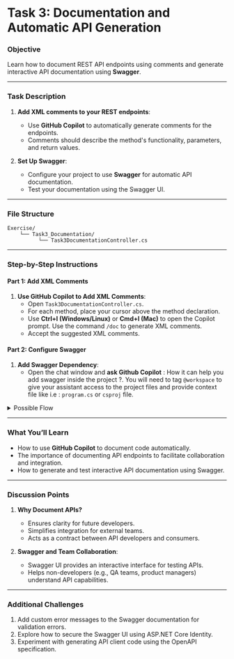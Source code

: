 # Task 3: Documentation and Automatic API Generation
### Objective
Learn how to document REST API endpoints using comments and generate interactive API documentation using **Swagger**.

---

### Task Description
1. **Add XML comments to your REST endpoints**:
   - Use **GitHub Copilot** to automatically generate comments for the endpoints.
   - Comments should describe the method's functionality, parameters, and return values.

2. **Set Up Swagger**:
   - Configure your project to use **Swagger** for automatic API documentation.
   - Test your documentation using the Swagger UI.

---

### File Structure
```plaintext
Exercise/
    └── Task3_Documentation/
          └── Task3DocumentationController.cs
```

---

### Step-by-Step Instructions

#### **Part 1: Add XML Comments**

1. **Use GitHub Copilot to Add XML Comments**:
   - Open `Task3DocumentationController.cs`.
   - For each method, place your cursor above the method declaration.
   - Use **Ctrl+I (Windows/Linux)** or **Cmd+I (Mac)** to open the Copilot prompt. Use the command `/doc` to generate XML comments.
   - Accept the suggested XML comments.

#### **Part 2: Configure Swagger**

1. **Add Swagger Dependency**:
   - Open the chat window and **ask Github Copilot** : How it can help you add swagger inside the project ?. You will need to tag `@workspace` to give your assistant access to the project files and provide context file like i.e : `program.cs` or `csproj` file.
  
<details>
<summary>Possible Flow</summary>  

1. Open your `csproj` file and add the following package reference:
    ```xml
    <PackageReference Include="Swashbuckle.AspNetCore" Version="6.2.3" />
    ```

2. Open `Program.cs` and add the following configuration:
    ```csharp
    var builder = WebApplication.CreateBuilder(args);

    // Add services to the container.
    builder.Services.AddControllers();
    builder.Services.AddEndpointsApiExplorer();
    builder.Services.AddSwaggerGen();

    var app = builder.Build();

    // Configure the HTTP request pipeline.
    if (app.Environment.IsDevelopment())
   {
      app.UseSwagger();
      app.UseSwaggerUI(c =>
      {
         c.SwaggerEndpoint("/swagger/v1/swagger.json", "My API V1");
         c.RoutePrefix = string.Empty; // Set Swagger UI at the app's root
      });
   }

    app.UseHttpsRedirection();
    app.UseAuthorization();
    app.MapControllers();
    app.Run();
    ```
3. **Access Swagger UI**:
   - Run your .NET application.
   - Open your browser and go to:  
     ```
     http://localhost:5000/index.html
     ```
</details>

---

### **What You’ll Learn**
- How to use **GitHub Copilot** to document code automatically.
- The importance of documenting API endpoints to facilitate collaboration and integration.
- How to generate and test interactive API documentation using Swagger.

---

### **Discussion Points**

1. **Why Document APIs?**
   - Ensures clarity for future developers.
   - Simplifies integration for external teams.
   - Acts as a contract between API developers and consumers.

2. **Swagger and Team Collaboration**:
   - Swagger UI provides an interactive interface for testing APIs.
   - Helps non-developers (e.g., QA teams, product managers) understand API capabilities.

---

### Additional Challenges
1. Add custom error messages to the Swagger documentation for validation errors.
2. Explore how to secure the Swagger UI using ASP.NET Core Identity.
3. Experiment with generating API client code using the OpenAPI specification.
